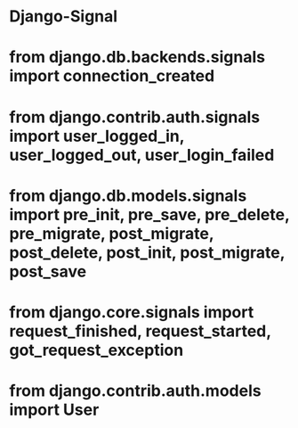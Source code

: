 # Django-Signal

# from django.db.backends.signals import connection_created

# from django.contrib.auth.signals import user_logged_in, user_logged_out, user_login_failed

# from django.db.models.signals import pre_init, pre_save, pre_delete, pre_migrate, post_migrate, post_delete, post_init, post_migrate, post_save

# from django.core.signals import request_finished, request_started, got_request_exception

# from django.contrib.auth.models import User
